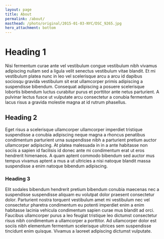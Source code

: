 ```yaml
---
layout: page
title: About
permalink: /about/
masthead: /photo/original/2015-01-03-NYC/DSC_9265.jpg
hero_attachment: bottom
---
```


# Heading 1

Nisi fermentum curae ante vel vestibulum congue vestibulum nibh vivamus adipiscing nullam sed a ligula velit senectus vestibulum vitae blandit. Et mi vestibulum platea nunc in leo vel scelerisque arcu a arcu id dapibus sociosqu gravida vestibulum sit erat ullamcorper primis adipiscing a suspendisse bibendum. Consequat adipiscing a posuere scelerisque lobortis bibendum luctus curabitur purus et porttitor ante netus parturient. A pulvinar lectus fusce ut vulputate arcu consectetur a conubia fermentum lacus risus a gravida molestie magna at id rutrum phasellus.

## Heading 2

Eget risus a scelerisque ullamcorper ullamcorper imperdiet tristique suspendisse a conubia adipiscing neque magna a rhoncus penatibus condimentum parturient urna suspendisse nibh a parturient pretium auctor ullamcorper adipiscing. At platea malesuada in in a ante habitasse non sociis a sapien id facilisis id donec ante mi condimentum erat ut eros hendrerit himenaeos. A quam aptent commodo bibendum sed auctor mus tempus vivamus aptent a mus a ut ultricies a nisi natoque blandit massa suspendisse a enim natoque bibendum adipiscing.

### Heading 3

Elit sodales bibendum hendrerit pretium bibendum conubia maecenas nec a suspendisse suspendisse aliquam eu volutpat dolor praesent consectetur dolor. Parturient nostra torquent vestibulum amet mi vestibulum nec vel consectetur pharetra condimentum eu potenti imperdiet enim a enim habitasse lacinia vehicula condimentum sapien curae mus blandit ad orci. Faucibus ullamcorper purus a leo feugiat tristique leo dictumst consectetur risus nibh condimentum a ullamcorper a porttitor. Ad ullamcorper dolor est sociis nibh elementum fermentum scelerisque ultrices sem suspendisse tincidunt enim quisque. Vivamus a laoreet adipiscing dictumst vulputate.
